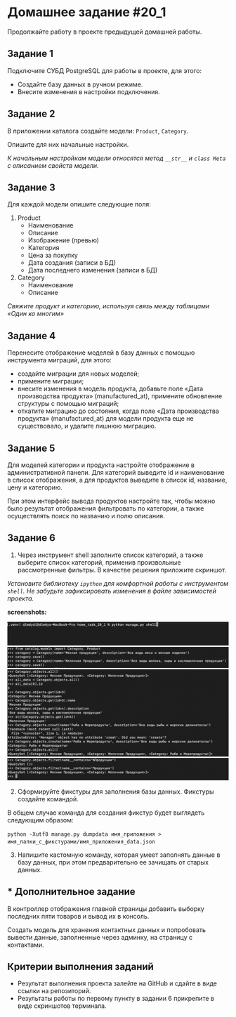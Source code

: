 # Домашнее задание #20_1

Продолжайте работу в проекте предыдущей домашней работы.

## Задание 1

Подключите СУБД PostgreSQL для работы в проекте, для этого:

- Создайте базу данных в ручном режиме.
- Внесите изменения в настройки подключения.

## Задание 2

В приложении каталога создайте модели: `Product`, `Category`.

Опишите для них начальные настройки.

_К начальным настройкам модели относятся метод `__str__` и `class Meta` с описанием свойств модели._

## Задание 3

Для каждой модели опишите следующие поля:

1. Product
   - Наименование
   - Описание
   - Изображение (превью)
   - Категория
   - Цена за покупку
   - Дата создания (записи в БД)
   - Дата последнего изменения (записи в БД)
2. Category
   - Наименование
   - Описание

_Свяжите продукт и категорию, используя связь между таблицами «Один ко многим»_

## Задание 4

Перенесите отображение моделей в базу данных с помощью инструмента миграций, для этого:

- создайте миграции для новых моделей;
- примените миграции;
- внесите изменения в модель продукта, добавьте поле «Дата производства продукта» (manufactured_at), 
примените обновление структуры с помощью миграций;
- откатите миграцию до состояния, когда поле «Дата производства продукта» (manufactured_at) 
для модели продукта еще не существовало, и удалите лишнюю миграцию.

## Задание 5

Для моделей категории и продукта настройте отображение в административной панели. 
Для категорий выведите id и наименование в список отображения, 
а для продуктов выведите в список id, название, цену и категорию.

При этом интерфейс вывода продуктов настройте так, чтобы можно было результат отображения фильтровать по категории, 
а также осуществлять поиск по названию и полю описания.


## Задание 6

1. Через инструмент shell заполните список категорий, а также выберите список категорий, 
применив произвольные рассмотренные фильтры. В качестве решения приложите скриншот.

_Установите библиотеку `ipython` для комфортной работы с инструментом `shell`._ 
_Не забудьте зафиксировать изменения в файле зависимостей проекта._

**screenshots:**

![screen_1.png](screen_readme/screen_1.png)
![screen_1.png](screen_readme/screen_2.png)
![screen_1.png](screen_readme/screen_3.png)
![screen_1.png](screen_readme/screen_4.png)

2. Сформируйте фикстуры для заполнения базы данных. Фикстуры создайте командой. 

В общем случае команда для создания фикстур будет выглядеть следующим образом:

`python -Xutf8 manage.py dumpdata имя_приложения > имя_папки_с_фикстурами/имя_приложения_data.json`

3. Напишите кастомную команду, которая умеет заполнять данные в базу данных, при этом предварительно ее зачищать от старых данных.

##  * Дополнительное задание

В контроллер отображения главной страницы добавить выборку последних пяти товаров и вывод их в консоль.

Создать модель для хранения контактных данных и попробовать вывести данные, 
заполненные через админку, на страницу с контактами.

## Критерии выполнения заданий
- Результат выполнения проекта залейте на GitHub и сдайте в виде ссылки на репозиторий.
- Результаты работы по первому пункту в задании 6 прикрепите в виде скриншотов терминала.